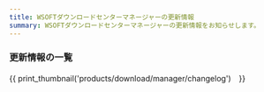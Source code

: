 ```yaml
---
title: WSOFTダウンロードセンターマネージャーの更新情報
summary: WSOFTダウンロードセンターマネージャーの更新情報をお知らせします。
---
```

### 更新情報の一覧

{{ print_thumbnail('products/download/manager/changelog')　}}